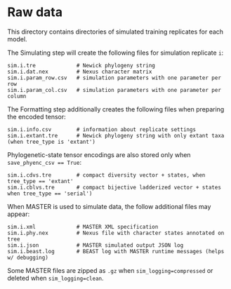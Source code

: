 # Raw data

This directory contains directories of simulated training replicates for each model.

The Simulating step will create the following files for simulation replicate `i`:
```
sim.i.tre             # Newick phylogeny string
sim.i.dat.nex         # Nexus character matrix
sim.i.param_row.csv   # simulation parameters with one parameter per row
sim.i.param_col.csv   # simulation parameters with one parameter per column
```

The Formatting step additionally creates the following files when preparing the encoded tensor:
```
sim.i.info.csv        # information about replicate settings
sim.i.extant.tre      # Newick phylogeny string with only extant taxa (when tree_type is 'extant')
```

Phylogenetic-state tensor encodings are also stored only when `save_phyenc_csv == True`:
```
sim.i.cdvs.tre        # compact diversity vector + states, when tree_type == 'extant'
sim.i.cblvs.tre       # compact bijective ladderized vector + states when tree_type == 'serial')
```

When MASTER is used to simulate data, the follow additional files may appear:
```
sim.i.xml             # MASTER XML specification 
sim.i.phy.nex         # Nexus file with character states annotated on tree
sim.i.json            # MASTER simulated output JSON log
sim.i.beast.log       # BEAST log with MASTER runtime messages (helps w/ debugging)
```
Some MASTER files are zipped as `.gz` when `sim_logging=compressed` or deleted when `sim_logging=clean`.
